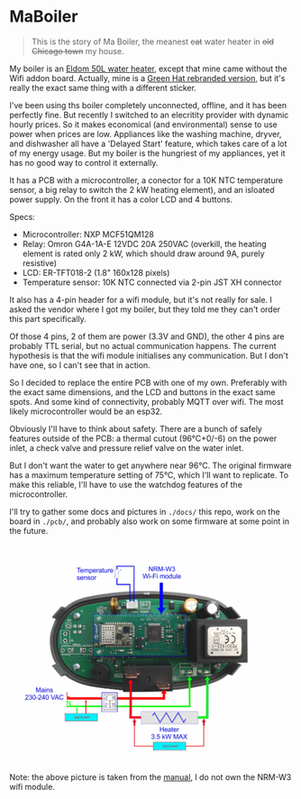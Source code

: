 # MaBoiler

> This is the story of Ma Boiler, the meanest ~~cat~~ water heater in ~~old Chicago town~~ my house.

My boiler is an [Eldom 50L water heater](https://eldominvest.com/en/product/629.html), except that mine came without the Wifi addon board. Actually, mine is a [Green Hat rebranded version](https://www.groenehoedduurzaam.nl/digitale-50-liter-elektrische-boiler.html), but it's really the exact same thing with a different sticker.

I've been using ths boiler completely unconnected, offline, and it has been perfectly fine. But recently I switched to an elecritity provider with dynamic hourly prices. So it makes economical (and environmental) sense to use power when prices are low. Appliances like the washing machine, dryver, and dishwasher all have a 'Delayed Start' feature, which takes care of a lot of my energy usage. But my boiler is the hungriest of my appliances, yet it has no good way to control it externally.

It has a PCB with a microcontroller, a conector for a 10K NTC temperature sensor, a big relay to switch the 2 kW heating element), and an isloated power supply. On the front it has a color LCD and 4 buttons.

Specs:
* Microcontroller: NXP MCF51QM128
* Relay: Omron G4A-1A-E 12VDC 20A 250VAC (overkill, the heating element is rated only 2 kW, which should draw around 9A, purely resistive)
* LCD: ER-TFT018-2 (1.8" 160x128 pixels)
* Temperature sensor: 10K NTC connected via 2-pin JST XH connector

It also has a 4-pin header for a wifi module, but it's not really for sale. I asked the vendor where I got my boiler, but they told me they can't order this part specifically.

Of those 4 pins, 2 of them are power (3.3V and GND), the other 4 pins are probably TTL serial, but no actual communication happens. The current hypothesis is that the wifi module initialises any communication. But I don't have one, so I can't see that in action.

So I decided to replace the entire PCB with one of my own. Preferably with the exact same dimensions, and the LCD and buttons in the exact same spots. And some kind of connectivity, probably MQTT over wifi. The most likely microcontroller would be an esp32.

Obviously I'll have to think about safety. There are a bunch of safely features outside of the PCB: a thermal cutout (96°C+0/-6) on the power inlet, a check valve and pressure relief valve on the water inlet.

But I don't want the water to get anywhere near 96°C. The original firmware has a maximum temperature setting of 75°C, which I'll want to replicate. To make this reliable, I'll have to use the watchdog features of the microcontroller.

I'll try to gather some docs and pictures in `./docs/` this repo, work on the board in `./pcb/`, and probably also work on some firmware at some point in the future.

![Stock PCB annotated, from manual](/docs/stock-pcb-annotated-from-manual.png)

Note: the above picture is taken from the [manual](docs/NHC-56_RM_v2_0_EN.pdf), I do not own the NRM-W3 wifi module.

